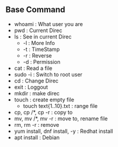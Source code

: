 ## Base Command
- whoami : What user you are
- pwd : Current Direc
- ls : See in current Direc
  - -l : More Info
  - -t : TimeStamp
  - -r : Reverse
  - -d : Permission
- cat : Read a file
- sudo -i : Switch to root user
- cd : Change Direc
- exit : Loggout
- mkdir : make direc
- touch : create empty file
  - touch text{1..10}.txt : range file
- cp, cp /*, cp -r : copy to
- mv, mv /*, mv -r : move to, rename file
- rm, rm -r : remove
- yum install, dnf install, -y : Redhat install
- apt install : Debian